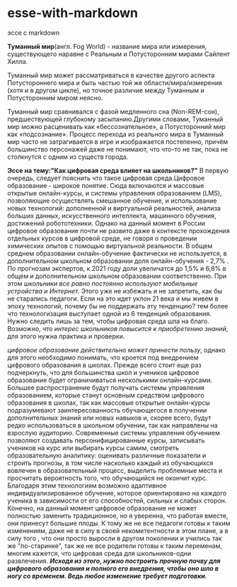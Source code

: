 # esse-with-markdown
эссе с markdown


**Туманный мир**(англ. Fog World) - название мира или измерения, существующего наравне с Реальным и Потусторонним мирами Сайлент Хилла.

Туманный мир может рассматриваться в качестве другого аспекта Потустороннего мира и быть частью той же области/мира/измерения (хотя и в другом цикле), но точное различие между Туманным и Потусторонним миром неясно.

Туманный мир сравнивался с фазой медленного сна (Non-REM-сон), предшествующей глубокому засыпанию.Другими словами, Туманный мир можно расценивать как «бессознательное», а Потусторонний мир как «подсознание».
Процесс перехода из реального мира в Туманный мир часто не затрагивается в игре и изображается постепенно, причём большинство персонажей даже не понимают, что что-то не так, пока не столкнутся с одним из существ города.
   
**Эссе на тему:"Как цифровая среда влияет на школьников?"**
   В первую очередь, следует пояснить что такое цифровая среда.Цифровое образование - широкое понятие.
   Сюда включаются и массовые открытые онлайн-курсы, и системы управления образованием (LMS), позволяющие осуществлять смешанное обучение, 
   и использование новых технологий: дополненной и виртуальной реальностей, анализа больших данных, искусственного интеллекта,
   машинного обучения, достижений робототехники. Однако на данный момент в России цифровое образование почти не развито даже в контексте
   прохождения отдельных курсов в цифровой среде, не говоря о проведении химических опытов с помощью виртуальной реальности. 
   В общем среднем образовании онлайн-обучение фактически не используется, в дополнительном школьном образовании доля онлайн-обучения - 2,7%
   . По прогнозам экспертов, к 2021 году доли увеличатся до 1,5% и 6,8% в общем и дополнительном школьном образовании соответственно.
   При этом *школьники все равно постоянно используют мобильные устройства и Интернет.*
   Этого уже не избежать и не запретить, как бы не старались педагоги. Если на это идет уклон 21 века и мы живем в эпоху технологий, почему бы не поддержать эту тенденцию?
   тем более что технологизация выступает одной из 6 тенденций образования. Нужно следить лишь за тем, чтобы цифровая среда шла на благо. 
   Возможно, что *интерес школьников повысится к приобретению знаний*, для этого нужна практика и проверки.
   
   *цифровое образование действительно может принести пользу*, однако для этого необходимо понимать, что кроется под внедрением цифрового образования в школах.
Прежде всего стоит еще раз подчеркнуть, что для большинства школ и учеников цифровое образование будет ограничиваться несколькими онлайн-курсами. Большее распространение будут получать системы управления образованием, которые станут основным средством цифрового образования в школах, так как массовые открытые онлайн-курсы подразумевают заинтересованность обучающегося в получении дополнительных знаний или новых навыков и, скорее всего, будут редко использоваться в школьном обучении, так как направлены на взрослую аудиторию. Современные системы управления обучением позволяют создавать персонифицированные курсы, записывать учеников на курс или выбирать курсы самим, смотреть образовательную аналитику: оценивать различные показатели и строить прогнозы, в том числе насколько каждый из обучающихся вовлечен в образовательный процесс, выделить проблемные места и просчитать вероятность того, что обучающийся не окончит курс. Благодаря этим технологиям возможно адаптивное индивидуализированное обучение,
которое ориентировано на каждого ученика в зависимости от его способностей, сильных и слабых сторон.
Конечно, на данный момент цифровое образование не может полностью заменить традиционное, но я уверенна, что работая вместе, они принесут большие плоды. К тому же не все педагоги готовы к таким изменениям, даже не в силу в своей некометентности в этом плане, а в силу того
, что они просто выросли в другом поколении и учились так же "по-старинке", так же не все родители готовы к таким переменам, многим кажется, что цифровая среда для школьников-одни развлечения. 
***Исходя из этого, нужно построить прочную почву для цифрового образования и полного его внедрения, чтобы оно шло в ногу со временем. Ведь любое изменение требует подготовки.***


